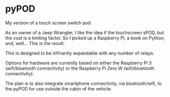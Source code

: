 # pyPOD

My version of a touch screen switch pod

As an owner of a Jeep Wrangler, I like the idea if the touchscreen sPOD, but the cost is a limiting factor. So I picked up a Raspberry Pi, a book on Python, and, well... This is the result.

This is designed to be infinantly expandable with any number of relays.

Options for hardware are currently based on either the Raspberry Pi 3 (wifi/bluetooth connectivity) or the Raspberry Pi Zero W (wifi/bluetooth connectivity).

The plan is to also integrate smartphone connectivity, via bluetooth/wifi, to the pyPOD for use outside the cabin of the vehicle.